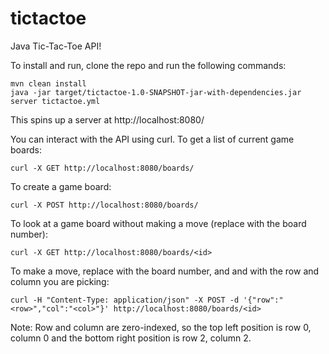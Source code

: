 # tictactoe
Java Tic-Tac-Toe API!

To install and run, clone the repo and run the following commands:
```
mvn clean install
java -jar target/tictactoe-1.0-SNAPSHOT-jar-with-dependencies.jar server tictactoe.yml
```

This spins up a server at http://localhost:8080/

You can interact with the API using curl. To get a list of current game boards:
```
curl -X GET http://localhost:8080/boards/
```

To create a game board:
```
curl -X POST http://localhost:8080/boards/
```

To look at a game board without making a move (replace <id> with the board number):
```
curl -X GET http://localhost:8080/boards/<id>
```

To make a move, replace <id> with the board number, and <row> and <col> with the row and column you are picking:
```
curl -H "Content-Type: application/json" -X POST -d '{"row":"<row>","col":"<col>"}' http://localhost:8080/boards/<id>
```

Note: Row and column are zero-indexed, so the top left position is row 0, column 0 and the bottom right position
is row 2, column 2.
